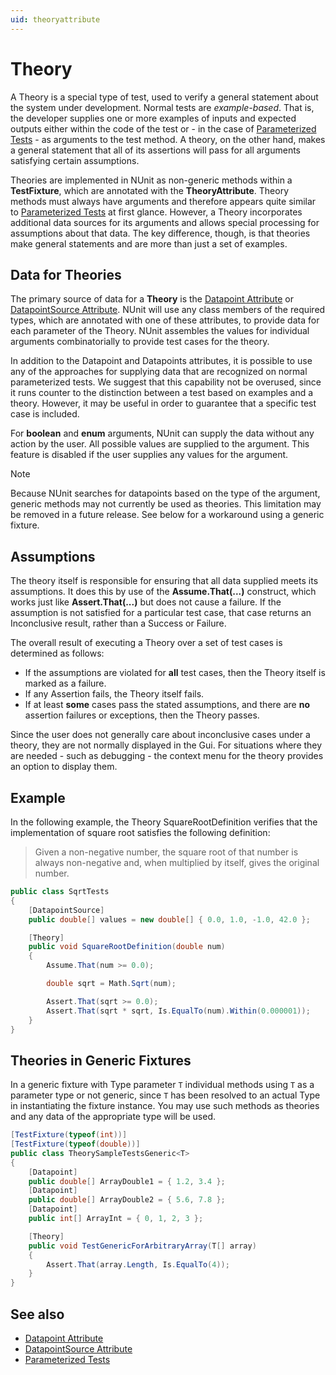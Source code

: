 ```yaml
---
uid: theoryattribute
---
```


# Theory

A Theory is a special type of test, used to verify a general
statement about the system under development. Normal tests are
_example-based_. That is, the developer supplies one or
more examples of inputs and expected outputs either within the
code of the test or - in the case of [Parameterized Tests](xref:parameterizedtests) -
as arguments to the test method. A theory, on the other hand,
makes a general statement that all of its assertions will pass
for all arguments satisfying certain assumptions.

Theories are implemented in NUnit as non-generic
methods within a **TestFixture**, which are annotated
with the **TheoryAttribute**. Theory methods must always have arguments and therefore appears quite similar to [Parameterized Tests](xref:parameterizedtests)
at first glance. However, a Theory incorporates additional data sources for its arguments and allows special processing for assumptions
about that data. The key difference, though, is that theories
make general statements and are more than just a set of examples.

## Data for Theories

The primary source of data for a **Theory** is the
[Datapoint Attribute](datapoint.md) or [DatapointSource Attribute](datapointsource.md).
NUnit will use any class members of the required types, which are annotated
with one of these attributes, to provide data for each parameter
of the Theory. NUnit assembles the values for individual arguments
combinatorially to provide test cases for the theory.

In addition to the Datapoint and Datapoints attributes, it
is possible to use any of the approaches for supplying data
that are recognized on normal parameterized tests. We suggest
that this capability not be overused, since it runs counter
to the distinction between a test based on examples and a
theory. However, it may be useful in order to guarantee that
a specific test case is included.

For **boolean** and **enum** arguments, NUnit can supply the
data without any action by the user. All possible values are supplied
to the argument. This feature is disabled if the user supplies any
values for the argument.

> [!NOTE]
> Because NUnit searches for datapoints based on the type of the argument, generic methods may not currently be used as theories. This limitation may be removed in a future release. See below for a workaround using a generic fixture.

## Assumptions

The theory itself is responsible for ensuring that all data supplied
meets its assumptions. It does this by use of the
**Assume.That(...)** construct, which works just like
**Assert.That(...)** but does not cause a failure. If
the assumption is not satisfied for a particular test case, that case
returns an Inconclusive result, rather than a Success or Failure.

The overall result of executing a Theory over a set of test cases is
determined as follows:

* If the assumptions are violated for **all** test cases, then the Theory itself is marked as a failure.
* If any Assertion fails, the Theory itself fails.
* If at least **some** cases pass the stated assumptions, and there are **no** assertion failures or exceptions, then the Theory passes.

Since the user does not generally care about inconclusive cases under
a theory, they are not normally displayed in the Gui. For situations
where they are needed - such as debugging - the context menu for the
theory provides an option to display them.

## Example

In the following example, the Theory SquareRootDefinition
verifies that the implementation of square root satisfies
the following definition:

> Given a non-negative number, the square root of that number
> is always non-negative and, when multiplied by itself, gives
> the original number.

```csharp
public class SqrtTests
{
    [DatapointSource]
    public double[] values = new double[] { 0.0, 1.0, -1.0, 42.0 };

    [Theory]
    public void SquareRootDefinition(double num)
    {
        Assume.That(num >= 0.0);

        double sqrt = Math.Sqrt(num);

        Assert.That(sqrt >= 0.0);
        Assert.That(sqrt * sqrt, Is.EqualTo(num).Within(0.000001));
    }
}
```

## Theories in Generic Fixtures

In a generic fixture with Type parameter `T` individual methods using `T` as
a parameter type or not generic, since `T` has been resolved to an actual
Type in instantiating the fixture instance. You may use such methods as
theories and any data of the appropriate type will be used.

```csharp
[TestFixture(typeof(int))]
[TestFixture(typeof(double))]
public class TheorySampleTestsGeneric<T>
{
    [Datapoint]
    public double[] ArrayDouble1 = { 1.2, 3.4 };
    [Datapoint]
    public double[] ArrayDouble2 = { 5.6, 7.8 };
    [Datapoint]
    public int[] ArrayInt = { 0, 1, 2, 3 };

    [Theory]
    public void TestGenericForArbitraryArray(T[] array)
    {
        Assert.That(array.Length, Is.EqualTo(4));
    }
}
```

## See also

* [Datapoint Attribute](datapoint.md)
* [DatapointSource Attribute](datapointsource.md)
* [Parameterized Tests](xref:parameterizedtests)
